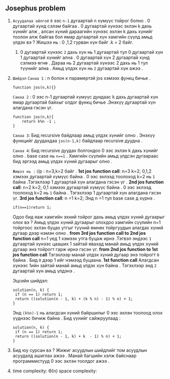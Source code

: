 ## Josephus problem

1. `Асуудалаа ойлгоё`
   `0` ээс `n-1` дугаартай n хүмүүс тойрог болно . 0 дугаартай хүнд сэлэм байгаа . 0 дугаартай хүнээс эхлэн k дахь хүнийг алж , алсан хүний дараагийн хүнээс эхлэн k дахь хүнийг тоолон алж байгаа бол ямар дугаартай хүн хамгийн сүүлд амьд үлдэх вэ ?
   Жишээ нь : 0 ,1,2 гурван хүн байг .k = 2 байг.
   1. 0 дугаартай хүнээс `2` дахь хүн нь 1 дугаартай тул 0 дугаартай хүн 1 дугаартай хүнийг ална . 0 дугаартай хүн 2 дугаартай хүнд сэлмээ өгнө . Дараа нь 2 дугаартай хүнээс 2 дахь нь 1 тул түүнийг ална .
      Амьд үлдэх хүн нь `2` дугаартай хүн ажээ .
2. `Шийдэл`
   `Санаа 1` :
   n болон к парамертэй jos хэмээх функц бичье .

   ```
   function jos(n,k){}
   ```

   `Санаа 2` :
   0 ээс n-1 дугаартай хүмүүс дундаас k дахь дугаартай хүн ямар дугаартай байхыг олдог функц бичье .Энэхүү дугаартай хүн алагдана гэсэн үг.

   ```
   function jos(n,k){
       return k%n -1 ;
   }
   ```

   `Санаа 3`:
   Бид recursive байдлаар амьд үлдэх хүнийг олно . Энэхүү функцийг дуудахдаа `jos(n-1,k)` байдлаар recursive дуудна .

   `Санаа 4`:
   Бид recursive дуудах болгондоо 0 ээс эхлэн k дахь хүнийг олно . base case нь `n==1` . Хамгийн сүүлийн амьд үлдсэн дугаараас бид эргээд амьд үлдэх хүний дугаарыг олно .

   `Жишээ нь :`
   i/p : n=3,k=2 байг .
   **1st jos function call**:
   n=3 k=2;
   0,1,2 хэмээх дугаартай хүмүүс байна . 0 ээс эхлээд тоолоход k=2 нь `1 ` байна .Тэгэхлээр 1 дугаартай хүн алагдана гэсэн үг .
   **2nd jos function call**:
   n=2 k=2;
   0,1 хэмээх дугаартай хүмүүс байна . 0 ээс эхлээд тоолоход k=2 нь `1` байна . Тэгэхлээр 1 дугаартай хүн алагдана гэсэн үг.
   **3rd jos function call**:
   n =1 k=2;
   Энд n =1 тул base case д хүрнэ .

   ```
   if(n==1)return 1;
   ```

   Одоо бид яаж хамгийн эхний тойрог дахь амьд үлдэх хүний дугаарыг олох вэ ?
   Амьд үлдэх хүний дугаарыг олохдоо хамгийн сүүлийн n=1 тойргоос эхлэн буцах утгыг түүний өмнөх тойргуудын алагдах хүний дугаар дээр нэмэн олно .
   **from 3rd jos function call to 2nd jos function call**
   n=1 үед 1 хэмээх утга буцаж ирнэ .Тэгвэл эндээс `1` дугаартай хүнээс цааших 1 зайтай явахад манай амьд үлдэх хүний дугаар энэ тойрогт гарж ирнэ гэсэн үг.
   **from 2nd jos function to 1st jos function call**
   Тэгэхлээр манай үлдэх хүний дугаар энэ тойрогт `0` байна .
   Бид `0` дээр 1 ийг нэмээд буцаана.
   **1st function call**
   Алагдсан хүнээс 1ийн зайтай манай амьд үлдэх хүн байна . Тэгэхлээр энд `2` дугаартай хүн амьд үлдэнэ .

   Эцсийн шийдэл:

   ```
   solution(n, k) {
    if (n == 1) return 1;
    return ((solution(n - 1, k) + (k % n) - 1) % n) + 1;
   }
   ```

   Энд `(k%n)-1` нь алагдсан хүний байршилыг 0 ээс эхлэн тоолоод олох үүднээс бичиж байна .
   Бид үүнийг сайжруулаад :

   ```
   solution(n, k) {
    if (n == 1) return 1;
    return ((solution(n - 1, k) + k  - 1) % n) + 1;
   }
   ```

3. Бид юу сурсан вэ ?
   Жижиг асуудлын шийдлийг том асуудлын асуудалд ашиглах ажээ .
   Манай багшийн хэлж байснаар программистууд 0 ээс эхлэн тоолдог ажээ .
4. time complexity: Ө(n)
   space complexity:
